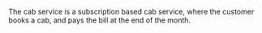 The cab service is a subscription based cab service, where the customer books a cab,
and pays the bill at the end of the month.
